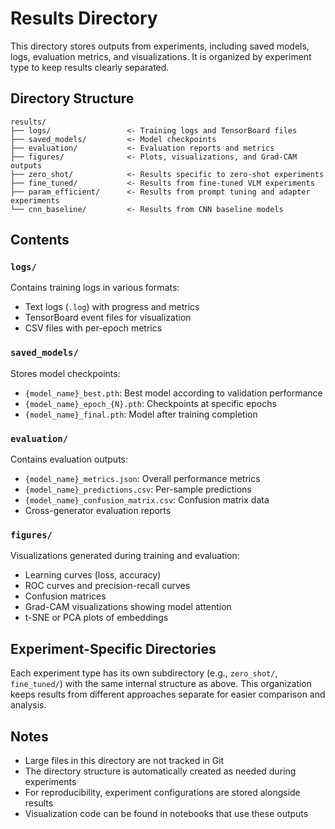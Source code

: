 # Results Directory

This directory stores outputs from experiments, including saved models, logs, evaluation metrics, and visualizations. It is organized by experiment type to keep results clearly separated.

## Directory Structure

```
results/
├── logs/                 <- Training logs and TensorBoard files
├── saved_models/         <- Model checkpoints
├── evaluation/           <- Evaluation reports and metrics
├── figures/              <- Plots, visualizations, and Grad-CAM outputs
├── zero_shot/            <- Results specific to zero-shot experiments
├── fine_tuned/           <- Results from fine-tuned VLM experiments
├── param_efficient/      <- Results from prompt tuning and adapter experiments
└── cnn_baseline/         <- Results from CNN baseline models
```

## Contents

### `logs/`

Contains training logs in various formats:
- Text logs (`.log`) with progress and metrics
- TensorBoard event files for visualization
- CSV files with per-epoch metrics

### `saved_models/`

Stores model checkpoints:
- `{model_name}_best.pth`: Best model according to validation performance
- `{model_name}_epoch_{N}.pth`: Checkpoints at specific epochs
- `{model_name}_final.pth`: Model after training completion

### `evaluation/`

Contains evaluation outputs:
- `{model_name}_metrics.json`: Overall performance metrics
- `{model_name}_predictions.csv`: Per-sample predictions
- `{model_name}_confusion_matrix.csv`: Confusion matrix data
- Cross-generator evaluation reports

### `figures/`

Visualizations generated during training and evaluation:
- Learning curves (loss, accuracy)
- ROC curves and precision-recall curves
- Confusion matrices
- Grad-CAM visualizations showing model attention
- t-SNE or PCA plots of embeddings

## Experiment-Specific Directories

Each experiment type has its own subdirectory (e.g., `zero_shot/`, `fine_tuned/`) with the same internal structure as above. This organization keeps results from different approaches separate for easier comparison and analysis.

## Notes

- Large files in this directory are not tracked in Git
- The directory structure is automatically created as needed during experiments
- For reproducibility, experiment configurations are stored alongside results
- Visualization code can be found in notebooks that use these outputs 